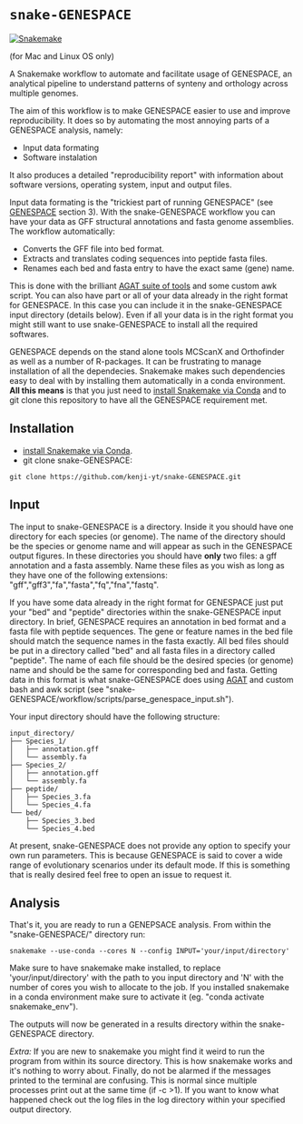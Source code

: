 # `snake-GENESPACE`

[![Snakemake](https://img.shields.io/badge/snakemake-≥6.3.0-brightgreen.svg)](https://snakemake.github.io)

(for Mac and Linux OS only)

A Snakemake workflow to automate and facilitate usage of GENESPACE, an analytical pipeline to understand patterns of synteny and orthology across multiple genomes. 

The aim of this workflow is to make GENESPACE easier to use and improve reproducibility. It does so by automating the most annoying parts of a GENESPACE analysis, namely:

- Input data formating
- Software instalation

It also produces a detailed "reproducibility report" with information about software versions, operating system, input and output files. 

Input data formating is the "trickiest part of running GENESPACE" (see [GENESPACE](https://github.com/jtlovell/GENESPACE) section 3). With the snake-GENESPACE workflow you can have your data as GFF structural annotations and fasta genome assemblies. The workflow automatically:

- Converts the GFF file into bed format.
- Extracts and translates coding sequences into peptide fasta files.
- Renames each bed and fasta entry to have the exact same (gene) name.

This is done with the brilliant [AGAT suite of tools](https://github.com/NBISweden/AGAT) and some custom awk script. 
You can also have part or all of your data already in the right format for GENESPACE. In this case you can include it in the snake-GENESPACE input directory (details below). Even if all your data is in the right format you might still want to use snake-GENESPACE to install all the required softwares.

GENESPACE depends on the stand alone tools MCScanX and Orthofinder as well as a number of R-packages. It can be frustrating to manage installation of all the dependecies. Snakemake makes such dependencies easy to deal with by installing them automatically in a conda environment. **All this means** is that you just need to [install Snakemake via Conda](https://snakemake.readthedocs.io/en/stable/getting_started/installation.html) and to git clone this repository to have all the GENESPACE requirement met. 


## Installation 

- [install Snakemake via Conda](https://snakemake.readthedocs.io/en/stable/getting_started/installation.html).
- git clone snake-GENESPACE: 
```
git clone https://github.com/kenji-yt/snake-GENESPACE.git
```

## Input 

The input to snake-GENESPACE is a directory. Inside it you should have one directory for each species (or genome). The name of the directory should be the species or genome name and will appear as such in the GENESPACE output figures. In these directories you should have **only** two files: a gff annotation and a fasta assembly. Name these files as you wish as long as they have one of the following extensions: "gff","gff3","fa","fasta","fq","fna","fastq". 

If you have some data already in the right format for GENESPACE just put your "bed" and "peptide" directories within the snake-GENESPACE input directory. In brief, GENESPACE requires an annotation in bed format and a fasta file with peptide sequences. The gene or feature names in the bed file should match the sequence names in the fasta exactly. All bed files should be put in a directory called "bed" and all fasta files in a directory called "peptide". The name of each file should be the desired species (or genome) name and should be the same for corresponding bed and fasta. Getting data in this format is what snake-GENESPACE does using [AGAT](https://github.com/NBISweden/AGAT) and custom bash and awk script (see "snake-GENESPACE/workflow/scripts/parse_genespace_input.sh"). 


Your input directory should have the following structure:
```
input_directory/
├── Species_1/
│   ├── annotation.gff
│   └── assembly.fa
├── Species_2/
│   ├── annotation.gff
│   └── assembly.fa       
├── peptide/
│   ├── Species_3.fa
│   └── Species_4.fa
└── bed/
    ├── Species_3.bed
    └── Species_4.bed
```
At present, snake-GENESPACE does not provide any option to specify your own run parameters. This is because GENESPACE is said to cover a wide range of evolutionary scenarios under its default mode. If this is something that is really desired feel free to open an issue to request it. 

## Analysis 

That's it, you are ready to run a GENEPSACE analysis. From within the "snake-GENESPACE/" directory run:
```
snakemake --use-conda --cores N --config INPUT='your/input/directory'
```
Make sure to have snakemake make installed, to replace 'your/input/directory' with the path to you input directory and 'N' with the number of cores you wish to allocate to the job. If you installed snakemake in a conda environment make sure to activate it (eg. "conda activate snakemake_env").  

The outputs will now be generated in a results directory within the snake-GENESPACE directory. 

*Extra:* If you are new to snakemake you might find it weird to run the program from within its source directory. This is how snakemake works and it's nothing to worry about. Finally, do not be alarmed if the messages printed to the terminal are confusing. This is normal since multiple processes print out at the same time (if -c >1). If you want to know what happened check out the log files in the log directory within your specified output directory. 
